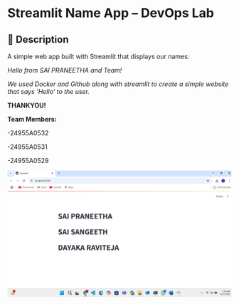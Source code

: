 # Streamlit Name App – DevOps Lab

## 👋 Description
A simple web app built with Streamlit that displays our names:

*Hello from SAI PRANEETHA and Team!*

*We used Docker and Github along with streamlit to create a simple website that says 'Hello' to the user.*

**THANKYOU!**

**Team Members:**

-24955A0532

-24955A0531

-24955A0529

![Streamlit Image Screenshot](screenshot.png)
